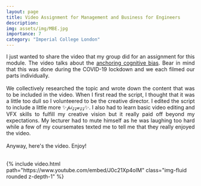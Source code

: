 ```yaml
---
layout: page
title: Video Assignment for Management and Business for Engineers
description: 
img: assets/img/MBE.jpg
importance: 7
category: "Imperial College London"
---
```

<p style="text-align: justify">
I just wanted to share the video that my group did for an assignment for this module. The video talks about the <a href="https://en.wikipedia.org/wiki/Anchoring_(cognitive_bias)">anchoring cognitive bias</a>. Bear in mind that this was done during the COVID-19 lockdown and we each filmed our parts individually.
<br><br>
We collectively researched the topic and wrote down the content that was to be included in the video. When I first read the script, I thought that it was a little too dull so I volunteered to be the creative director. I edited the script to include a little more ✨𝓅𝒾𝓏𝓏𝒶𝓏𝓏✨. I also had to learn basic video editing and VFX skills to fulfill my creative vision but it really paid off beyond my expectations. My lecturer had to mute himself as he was laughing too hard while a few of my coursemates texted me to tell me that they really enjoyed the video.
<br><br>
Anyway, here's the video. Enjoy!
<br><br>
</p>

<div class="row justify-content-center">
    <div class="col-">
        {% include video.html path="https://www.youtube.com/embed/J0c21Xp4oIM" class="img-fluid rounded z-depth-1" %} 
    </div>
</div>
